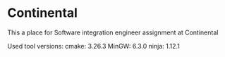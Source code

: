 # Continental
This a place for Software integration engineer assignment at Continental

Used tool versions:
cmake: 3.26.3
MinGW: 6.3.0
ninja: 1.12.1